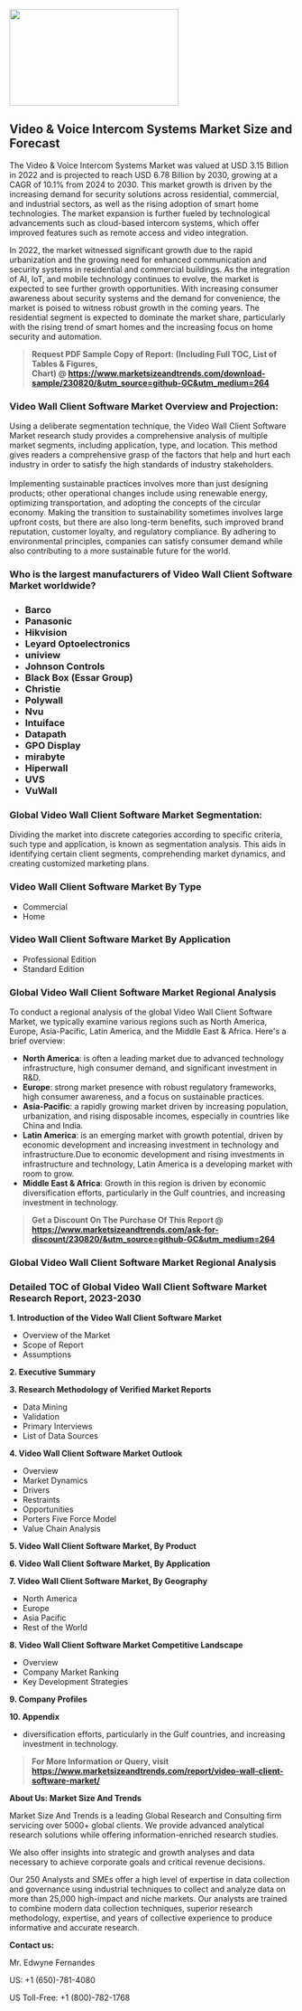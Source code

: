 <p><img class="alignnone size-medium wp-image-20088" src="https://ffe5etoiles.com/wp-content/uploads/2024/12/MST1-300x171.png" alt="" width="300" height="171" /></p><h2>Video & Voice Intercom Systems Market Size and Forecast</h2><p>The Video & Voice Intercom Systems Market was valued at USD 3.15 Billion in 2022 and is projected to reach USD 6.78 Billion by 2030, growing at a CAGR of 10.1% from 2024 to 2030. This market growth is driven by the increasing demand for security solutions across residential, commercial, and industrial sectors, as well as the rising adoption of smart home technologies. The market expansion is further fueled by technological advancements such as cloud-based intercom systems, which offer improved features such as remote access and video integration.</p><p>In 2022, the market witnessed significant growth due to the rapid urbanization and the growing need for enhanced communication and security systems in residential and commercial buildings. As the integration of AI, IoT, and mobile technology continues to evolve, the market is expected to see further growth opportunities. With increasing consumer awareness about security systems and the demand for convenience, the market is poised to witness robust growth in the coming years. The residential segment is expected to dominate the market share, particularly with the rising trend of smart homes and the increasing focus on home security and automation.</p></p><blockquote id="" class=""><strong>Request PDF Sample Copy of Report: (Including Full TOC, List of Tables &amp; Figures, Chart)&nbsp;@&nbsp;<strong><a href="https://www.marketsizeandtrends.com/download-sample/230820/&utm_source=github-GC&utm_medium=264" target="_blank">https://www.marketsizeandtrends.com/download-sample/230820/&utm_source=github-GC&utm_medium=264</a></strong></strong></blockquote><h3 id="" class="">Video Wall Client Software Market&nbsp;Overview and Projection:</h3><p id="" class="">Using a deliberate segmentation technique, the Video Wall Client Software Market research study provides a comprehensive analysis of multiple market segments, including application, type, and location. This method gives readers a comprehensive grasp of the factors that help and hurt each industry in order to satisfy the high standards of industry stakeholders. <br /> <br />Implementing sustainable practices involves more than just designing products; other operational changes include using renewable energy, optimizing transportation, and adopting the concepts of the circular economy. Making the transition to sustainability sometimes involves large upfront costs, but there are also long-term benefits, such improved brand reputation, customer loyalty, and regulatory compliance. By adhering to environmental principles, companies can satisfy consumer demand while also contributing to a more sustainable future for the world.</p><h3 id="" class="">Who is the largest manufacturers of&nbsp;Video Wall Client Software Market worldwide?</h3><h3 class=""><p><ul><li>Barco </li><li> Panasonic </li><li> Hikvision </li><li> Leyard Optoelectronics </li><li> uniview </li><li> Johnson Controls </li><li> Black Box (Essar Group) </li><li> Christie </li><li> Polywall </li><li> Nvu </li><li> Intuiface </li><li> Datapath </li><li> GPO Display </li><li> mirabyte </li><li> Hiperwall </li><li> UVS </li><li> VuWall</li></ul></p></h3><h3 id="" class="">Global&nbsp;Video Wall Client Software Market Segmentation:</h3><p id="" class="">Dividing the market into discrete categories according to specific criteria, such type and application, is known as segmentation analysis. This aids in identifying certain client segments, comprehending market dynamics, and creating customized marketing plans.</p><h3 id="" class="">Video Wall Client Software Market&nbsp;By Type</h3><p><p><ul><li>Commercial</li><li> Home</p></li></ul></p></p><h3 id="" class="">Video Wall Client Software Market&nbsp;By Application</h3><p class=""><p><ul><li>Professional Edition</li><li> Standard Edition</li></ul></p></p><h3 id="" class="">Global Video Wall Client Software Market Regional Analysis</h3><p id="" class="">To conduct a regional analysis of the global Video Wall Client Software Market, we typically examine various regions such as North America, Europe, Asia-Pacific, Latin America, and the Middle East &amp; Africa. Here's a brief overview:</p><ul><li><strong>North America</strong>: is often a leading market due to advanced technology infrastructure, high consumer demand, and significant investment in R&amp;D.</li><li><strong>Europe</strong>: strong market presence with robust regulatory frameworks, high consumer awareness, and a focus on sustainable practices.</li><li><strong>Asia-Pacific</strong>: a rapidly growing market driven by increasing population, urbanization, and rising disposable incomes, especially in countries like China and India.</li><li><strong>Latin America</strong>: is an emerging market with growth potential, driven by economic development and increasing investment in technology and infrastructure.Due to economic development and rising investments in infrastructure and technology, Latin America is a developing market with room to grow.</li><li><strong>Middle East &amp; Africa</strong>: Growth in this region is driven by economic diversification efforts, particularly in the Gulf countries, and increasing investment in technology.</li></ul><blockquote id="" class=""><strong>Get a Discount On The Purchase Of This Report @ <strong><a href="https://www.marketsizeandtrends.com/ask-for-discount/230820/&utm_source=github-GC&utm_medium=264" target="_blank">https://www.marketsizeandtrends.com/ask-for-discount/230820/&utm_source=github-GC&utm_medium=264</a></strong></strong></blockquote><h3 id="" class="">Global Video Wall Client Software Market Regional Analysis</h3><h3 id="" class="">Detailed TOC of Global Video Wall Client Software Market Research Report, 2023-2030</h3><p id="" class=""><strong>1. Introduction of the Video Wall Client Software Market</strong></p><ul><li>Overview of the Market</li><li>Scope of Report</li><li>Assumptions</li></ul><p id="" class=""><strong>2. Executive Summary</strong></p><p id="" class=""><strong>3. Research Methodology of Verified Market Reports</strong></p><ul><li>Data Mining</li><li>Validation</li><li>Primary Interviews</li><li>List of Data Sources</li></ul><p id="" class=""><strong>4. Video Wall Client Software Market Outlook</strong></p><ul><li>Overview</li><li>Market Dynamics</li><li>Drivers</li><li>Restraints</li><li>Opportunities</li><li>Porters Five Force Model</li><li>Value Chain Analysis</li></ul><p id="" class=""><strong>5. Video Wall Client Software Market, By Product</strong></p><p id="" class=""><strong>6. Video Wall Client Software Market, By Application</strong></p><p id="" class=""><strong>7. Video Wall Client Software Market, By Geography</strong></p><ul><li>North America</li><li>Europe</li><li>Asia Pacific</li><li>Rest of the World</li></ul><p id="" class=""><strong>8. Video Wall Client Software Market Competitive Landscape</strong></p><ul><li>Overview</li><li>Company Market Ranking</li><li>Key Development Strategies</li></ul><p id="" class=""><strong>9. Company Profiles</strong></p><p id="" class=""><strong>10. Appendix</strong></p><ul><li>diversification efforts, particularly in the Gulf countries, and increasing investment in technology.</li></ul><blockquote id="" class=""><strong>For More Information or Query, visit <strong><strong><a href="https://www.marketsizeandtrends.com/report/video-wall-client-software-market/" target="_blank">https://www.marketsizeandtrends.com/report/video-wall-client-software-market/</a></strong></strong></strong></blockquote><p id="" class=""><strong>About Us: Market Size And Trends</strong></p><p id="" class="">Market Size And Trends is a leading Global Research and Consulting firm servicing over 5000+ global clients. We provide advanced analytical research solutions while offering information-enriched research studies.</p><p id="" class="">We also offer insights into strategic and growth analyses and data necessary to achieve corporate goals and critical revenue decisions.</p><p id="" class="">Our 250 Analysts and SMEs offer a high level of expertise in data collection and governance using industrial techniques to collect and analyze data on more than 25,000 high-impact and niche markets. Our analysts are trained to combine modern data collection techniques, superior research methodology, expertise, and years of collective experience to produce informative and accurate research.</p><p id="" class=""><strong>Contact us:</strong></p><p id="" class="">Mr. Edwyne Fernandes</p><p id="" class="">US: +1 (650)-781-4080</p><p id="" class="">US Toll-Free: +1 (800)-782-1768</p>
